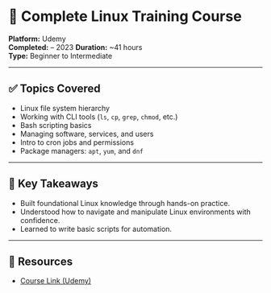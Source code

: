 # 🐧 Complete Linux Training Course

**Platform:** Udemy  
**Completed:** –  2023
**Duration:** ~41 hours  
**Type:** Beginner to Intermediate

---

## ✅ Topics Covered
- Linux file system hierarchy
- Working with CLI tools (`ls`, `cp`, `grep`, `chmod`, etc.)
- Bash scripting basics
- Managing software, services, and users
- Intro to cron jobs and permissions
- Package managers: `apt`, `yum`, and `dnf`

---

## 🧠 Key Takeaways
- Built foundational Linux knowledge through hands-on practice.
- Understood how to navigate and manipulate Linux environments with confidence.
- Learned to write basic scripts for automation.

---

## 🔗 Resources
- [Course Link (Udemy)](https://www.udemy.com/course/complete-linux-training-course-to-get-your-dream-it-job/?srsltid=AfmBOop3ikbJBTmNx_sH3thdL-kpRDHPTeytDfmSe020jlD4RGOh4B5R&couponCode=LETSLEARNNOW)
